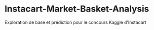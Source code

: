 # Instacart-Market-Basket-Analysis
Exploration de base et prédiction pour le concours Kaggle d'Instacart
